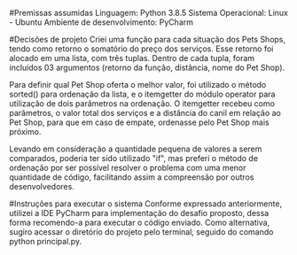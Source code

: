 #Premissas assumidas
Linguagem: Python 3.8.5
Sistema Operacional: Linux - Ubuntu
Ambiente de desenvolvimento: PyCharm

#Decisões de projeto
Criei uma função para cada situação dos Pets Shops, tendo como retorno o
somatório do preço dos serviços. Esse retorno foi alocado em uma lista, com três tuplas.
Dentro de cada tupla, foram incluídos 03 argumentos (retorno da função, distância, nome do
Pet Shop).

Para definir qual Pet Shop oferta o melhor valor, foi utilizado o método sorted() para
ordenação da lista, e o itemgetter do módulo operator para utilização de dois parâmetros na
ordenação. O itemgetter recebeu como parâmetros, o valor total dos serviços e a distância
do canil em relação ao Pet Shop, para que em caso de empate, ordenasse pelo Pet Shop
mais próximo.

Levando em consideração a quantidade pequena de valores a serem comparados,
poderia ter sido utilizado "if", mas preferi o método de ordenação por ser possível resolver o
problema com uma menor quantidade de código, facilitando assim a compreensão por
outros desenvolvedores.

#Instruções para executar o sistema
Conforme expressado anteriormente, utilizei a IDE PyCharm para implementação do
desafio proposto, dessa forma recomendo-a para executar o código enviado. Como
alternativa, sugiro acessar o diretório do projeto pelo terminal, seguido do comando python
principal.py.